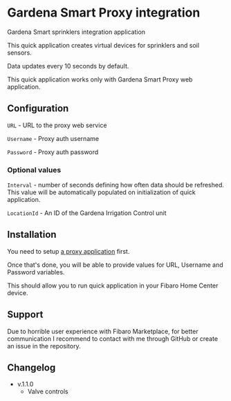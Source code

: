 # Gardena Smart Proxy integration

Gardena Smart sprinklers integration application

This quick application creates virtual devices for sprinklers and soil sensors.

Data updates every 10 seconds by default.

This quick application works only with Gardena Smart Proxy web application.

## Configuration

`URL` - URL to the proxy web service

`Username` - Proxy auth username

`Password` - Proxy auth password

### Optional values

`Interval` - number of seconds defining how often data should be refreshed. This value will be automatically populated on initialization of quick application.

`LocationId` - An ID of the Gardena Irrigation Control unit

## Installation

You need to setup [a proxy application](https://github.com/ikubicki/gardena-smart-proxy) first.

Once that's done, you will be able to provide values for URL, Username and Password variables.

This should allow you to run quick application in your Fibaro Home Center device.

## Support

Due to horrible user experience with Fibaro Marketplace, for better communication I recommend to contact with me through GitHub or create an issue in the repository.

## Changelog

 * v.1.1.0
   * Valve controls
